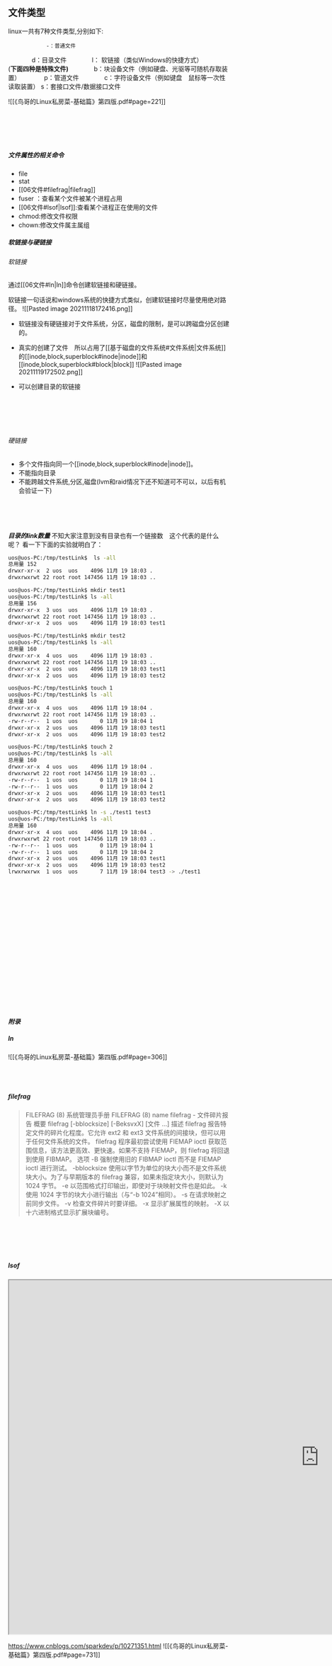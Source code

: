 ## 文件类型
linux一共有7种文件类型,分别如下:
 				
				-：普通文件
         　	d：目录文件
         　	l： 软链接（类似Windows的快捷方式）
        　	
				(**下面四种是特殊文件)**
         　	b：块设备文件（例如硬盘、光驱等可随机存取装置）
        　	p：管道文件
         　	c：字符设备文件（例如键盘　鼠标等一次性读取装置）
			   s：套接口文件/数据接口文件
			   
![[《鸟哥的Linux私房菜-基础篇》第四版.pdf#page=221]]
			   

<br></br>
<br></br>

##### 文件属性的相关命令
- file 
- stat
- [[06文件#filefrag|filefrag]]
- fuser ：查看某个文件被某个进程占用
- [[06文件#lsof|lsof]]:查看某个进程正在使用的文件
- chmod:修改文件权限
- chown:修改文件属主属组








##### 软链接与硬链接
###### 软链接
通过[[06文件#ln|ln]]命令创建软链接和硬链接。

软链接一句话说和windows系统的快捷方式类似，创建软链接时尽量使用绝对路径。
![[Pasted image 20211118172416.png]]
- 软链接没有硬链接对于文件系统，分区，磁盘的限制，是可以跨磁盘分区创建的。

- 真实的创建了文件　所以占用了[[基于磁盘的文件系统#文件系统|文件系统]]的[[inode,block,superblock#inode|inode]]和[[inode,block,superblock#block|block]]
![[Pasted image 20211119172502.png]]

- 可以创建目录的软链接

<br></br>
<br></br>
###### 硬链接
- 多个文件指向同一个[[inode,block,superblock#inode|inode]]。
- 不能指向目录
- 不能跨越文件系统,分区,磁盘(lvm和raid情况下还不知道可不可以，以后有机会验证一下)


<br></br>
<br></br>
***目录的link数量***
不知大家注意到没有目录也有一个链接数　这个代表的是什么呢？
看一下下面的实验就明白了：
```bash
uos@uos-PC:/tmp/testLink$  ls -all
总用量 152
drwxr-xr-x  2 uos  uos    4096 11月 19 18:03 .
drwxrwxrwt 22 root root 147456 11月 19 18:03 ..
```

```bash
uos@uos-PC:/tmp/testLink$ mkdir test1
uos@uos-PC:/tmp/testLink$ ls -all
总用量 156
drwxr-xr-x  3 uos  uos    4096 11月 19 18:03 .
drwxrwxrwt 22 root root 147456 11月 19 18:03 ..
drwxr-xr-x  2 uos  uos    4096 11月 19 18:03 test1
```

```bash
uos@uos-PC:/tmp/testLink$ mkdir test2
uos@uos-PC:/tmp/testLink$ ls -all
总用量 160
drwxr-xr-x  4 uos  uos    4096 11月 19 18:03 .
drwxrwxrwt 22 root root 147456 11月 19 18:03 ..
drwxr-xr-x  2 uos  uos    4096 11月 19 18:03 test1
drwxr-xr-x  2 uos  uos    4096 11月 19 18:03 test2
```

```bash
uos@uos-PC:/tmp/testLink$ touch 1
uos@uos-PC:/tmp/testLink$ ls -all
总用量 160
drwxr-xr-x  4 uos  uos    4096 11月 19 18:04 .
drwxrwxrwt 22 root root 147456 11月 19 18:03 ..
-rw-r--r--  1 uos  uos       0 11月 19 18:04 1
drwxr-xr-x  2 uos  uos    4096 11月 19 18:03 test1
drwxr-xr-x  2 uos  uos    4096 11月 19 18:03 test2

uos@uos-PC:/tmp/testLink$ touch 2
uos@uos-PC:/tmp/testLink$ ls -all
总用量 160
drwxr-xr-x  4 uos  uos    4096 11月 19 18:04 .
drwxrwxrwt 22 root root 147456 11月 19 18:03 ..
-rw-r--r--  1 uos  uos       0 11月 19 18:04 1
-rw-r--r--  1 uos  uos       0 11月 19 18:04 2
drwxr-xr-x  2 uos  uos    4096 11月 19 18:03 test1
drwxr-xr-x  2 uos  uos    4096 11月 19 18:03 test2
```

```bash
uos@uos-PC:/tmp/testLink$ ln -s ./test1 test3
uos@uos-PC:/tmp/testLink$ ls -all
总用量 160
drwxr-xr-x  4 uos  uos    4096 11月 19 18:04 .
drwxrwxrwt 22 root root 147456 11月 19 18:03 ..
-rw-r--r--  1 uos  uos       0 11月 19 18:04 1
-rw-r--r--  1 uos  uos       0 11月 19 18:04 2
drwxr-xr-x  2 uos  uos    4096 11月 19 18:03 test1
drwxr-xr-x  2 uos  uos    4096 11月 19 18:03 test2
lrwxrwxrwx  1 uos  uos       7 11月 19 18:04 test3 -> ./test1

```
		   



		   
		   
<br></br>
<br></br>
<br></br>
<br></br>
<br></br>
<br></br>
<br></br>
<br></br>
<br></br>
***附录***
#####  ln
![[《鸟哥的Linux私房菜-基础篇》第四版.pdf#page=306]]
<br></br>
<br></br>
#####  filefrag

>FILEFRAG (8) 系统管理员手册 FILEFRAG (8)
name
filefrag - 文件碎片报告
概要
filefrag [-bblocksize] [-BeksvxX] [文件 ...]
描述
filefrag 报告特定文件的碎片化程度。它允许 ext2 和 ext3 文件系统的间接块，但可以用于任何文件系统的文件。
filefrag 程序最初尝试使用 FIEMAP ioctl 获取范围信息，该方法更高效、更快速。如果不支持 FIEMAP，则 filefrag 将回退到使用 FIBMAP。
选项
-B 强制使用旧的 FIBMAP ioctl 而不是 FIEMAP ioctl 进行测试。
-bblocksize
使用以字节为单位的块大小而不是文件系统块大小。为了与早期版本的 filefrag 兼容，如果未指定块大小，则默认为 1024 字节。
-e 以范围格式打印输出，即使对于块映射文件也是如此。
-k 使用 1024 字节的块大小进行输出（与“-b 1024”相同）。
-s 在请求映射之前同步文件。
-v 检查文件碎片时要详细。
-x 显示扩展属性的映射。
-X 以十六进制格式显示扩展块编号。

<br></br>
<br></br>
#####  lsof

<iframe 
 height=800
 width=1400  
src="https://www.cnblogs.com/sparkdev/p/10271351.html"　
>
</iframe>

https://www.cnblogs.com/sparkdev/p/10271351.html
![[《鸟哥的Linux私房菜-基础篇》第四版.pdf#page=731]]

